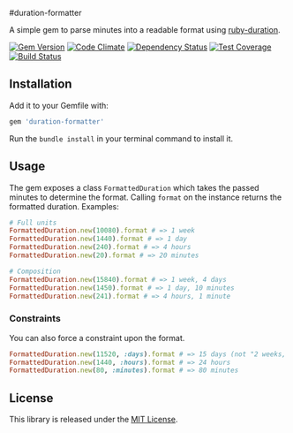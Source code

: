 #duration-formatter

A simple gem to parse minutes into a readable format using [ruby-duration](https://github.com/peleteiro/ruby-duration).

[![Gem Version](https://badge.fury.io/rb/duration-formatter.svg)](http://badge.fury.io/rb/duration-formatter) [![Code Climate](https://codeclimate.com/github/richardvenneman/duration-formatter/badges/gpa.svg)](https://codeclimate.com/github/richardvenneman/duration-formatter) [![Dependency Status](https://gemnasium.com/richardvenneman/duration-formatter.svg)](https://gemnasium.com/richardvenneman/duration-formatter) [![Test Coverage](https://codeclimate.com/github/richardvenneman/duration-formatter/badges/coverage.svg)](https://codeclimate.com/github/richardvenneman/duration-formatter/coverage) [![Build Status](http://img.shields.io/travis/richardvenneman/duration-formatter.svg)](https://travis-ci.org/richardvenneman/duration-formatter)

## Installation

Add it to your Gemfile with:

```ruby
gem 'duration-formatter'
```

Run the `bundle install` in your terminal command to install it.

## Usage

The gem exposes a class `FormattedDuration` which takes the passed minutes to determine the format. Calling `format` on the instance  returns the formatted duration. Examples:

```ruby
# Full units
FormattedDuration.new(10080).format # => 1 week
FormattedDuration.new(1440).format # => 1 day
FormattedDuration.new(240).format # => 4 hours
FormattedDuration.new(20).format # => 20 minutes

# Composition
FormattedDuration.new(15840).format # => 1 week, 4 days
FormattedDuration.new(1450).format # => 1 day, 10 minutes
FormattedDuration.new(241).format # => 4 hours, 1 minute
```

### Constraints

You can also force a constraint upon the format.

```ruby
FormattedDuration.new(11520, :days).format # => 15 days (not "2 weeks, 1 day")
FormattedDuration.new(1440, :hours).format # => 24 hours
FormattedDuration.new(80, :minutes).format # => 80 minutes
```

## License

This library is released under the [MIT License](http://www.opensource.org/licenses/MIT).

